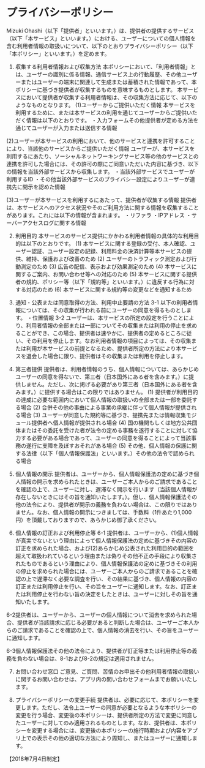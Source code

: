 # プライバシーポリシー
Mizuki Ohashi（以下「提供者」といいます。）は、提供者の提供するサービス（以下「本サービス」といいます。）における、ユーザーについての個人情報を含む利用者情報の取扱いについて、以下のとおりプライバシーポリシー（以下「本ポリシー」といいます。）を定めます。

1.	収集する利用者情報および収集方法
本ポリシーにおいて、「利用者情報」とは、ユーザーの識別に係る情報、通信サービス上の行動履歴、その他ユーザーまたはユーザーの端末に関連して生成または蓄積された情報であって、本ポリシーに基づき提供者が収集するものを意味するものとします。
本サービスにおいて提供者が収集する利用者情報は、その収集方法に応じて、以下のようなものとなります。
(1)ユーザーからご提供いただく情報
本サービスを利用するために、または本サービスの利用を通じてユーザーからご提供いただく情報は以下のとおりです。
・入力フォームその他提供者が定める方法を通じてユーザーが入力または送信する情報

(2)ユーザーが本サービスの利用において、他のサービスと連携を許可することにより、当該他のサービスからご提供いただく情報
ユーザーが、本サービスを利用するにあたり、ソーシャルネットワーキングサービス等の他のサービスとの連携を許可した場合には、その許可の際にご同意いただいた内容に基づき、以下の情報を当該外部サービスから収集します。
・当該外部サービスでユーザーが利用するID
・その他当該外部サービスのプライバシー設定によりユーザーが連携先に開示を認めた情報

(3)ユーザーが本サービスを利用するにあたって、提供者が収集する情報
提供者は、本サービスへのアクセス状況やそのご利用方法に関する情報を収集することがあります。これには以下の情報が含まれます。
・リファラ
・IPアドレス
・サーバーアクセスログに関する情報

2.	利用目的
本サービスのサービス提供にかかわる利用者情報の具体的な利用目的は以下のとおりです。
(1)	本サービスに関する登録の受付、本人確認、ユーザー認証、ユーザー設定の記録、利用料金の決済計算等本サービスの提供、維持、保護および改善のため
(2)	ユーザーのトラフィック測定および行動測定のため
(3)	広告の配信、表示および効果測定のため
(4)	本サービスに関するご案内、お問い合わせ等への対応のため
(5)	本サービスに関する提供者の規約、ポリシー等（以下「規約等」といいます。）に違反する行為に対する対応のため
(6)	本サービスに関する規約等の変更などを通知するため

3.	通知・公表または同意取得の方法、利用中止要請の方法
3-1	以下の利用者情報については、その収集が行われる前にユーザーの同意を得るものとします。
・位置情報
3-2	ユーザーは、本サービスの所定の設定を行うことにより、利用者情報の全部または一部についてその収集または利用の停止を求めることができ、この場合、提供者は速やかに、提供者の定めるところに従い、その利用を停止します。なお利用者情報の項目によっては、その収集または利用が本サービスの前提となるため、提供者所定の方法により本サービスを退会した場合に限り、提供者はその収集または利用を停止します。

4.	第三者提供
提供者は、利用者情報のうち、個人情報については、あらかじめユーザーの同意を得ないで、第三者（日本国外にある者を含みます。）に提供しません。ただし、次に掲げる必要があり第三者（日本国外にある者を含みます。）に提供する場合はこの限りではありません。
(1)	提供者が利用目的の達成に必要な範囲内において個人情報の取扱いの全部または一部を委託する場合
(2)	合併その他の事由による事業の承継に伴って個人情報が提供される場合
(3)	ユーザーが同意した規約等に基づき、提携先または情報収集モジュール提供者へ個人情報が提供される場合
(4)	国の機関もしくは地方公共団体またはその委託を受けた者が法令の定める事務を遂行することに対して協力する必要がある場合であって、ユーザーの同意を得ることによって当該事務の遂行に支障を及ぼすおそれがある場合
(5)	その他、個人情報の保護に関する法律（以下「個人情報保護法」といいます。）その他の法令で認められる場合

5.	個人情報の開示
提供者は、ユーザーから、個人情報保護法の定めに基づき個人情報の開示を求められたときは、ユーザーご本人からのご請求であることを確認の上で、ユーザーに対し、遅滞なく開示を行います（当該個人情報が存在しないときにはその旨を通知いたします。）。但し、個人情報保護法その他の法令により、提供者が開示の義務を負わない場合は、この限りではありません。なお、個人情報の開示につきましては、手数料（1件あたり1,000円）を頂戴しておりますので、あらかじめ御了承ください。

6.	個人情報の訂正および利用停止等
6-1	提供者は、ユーザーから、(1)個人情報が真実でないという理由によって個人情報保護法の定めに基づきその内容の訂正を求められた場合、および(2)あらかじめ公表された利用目的の範囲を超えて取扱われているという理由または偽りその他不正の手段により収集されたものであるという理由により、個人情報保護法の定めに基づきその利用の停止を求められた場合には、ユーザーご本人からのご請求であることを確認の上で遅滞なく必要な調査を行い、その結果に基づき、個人情報の内容の訂正または利用停止を行い、その旨をユーザーに通知します。なお、訂正または利用停止を行わない旨の決定をしたときは、ユーザーに対しその旨を通知いたします。

6-2提供者は、ユーザーから、ユーザーの個人情報について消去を求められた場合、提供者が当該請求に応じる必要があると判断した場合は、ユーザーご本人からのご請求であることを確認の上で、個人情報の消去を行い、その旨をユーザーに通知します。

6-3個人情報保護法その他の法令により、提供者が訂正等または利用停止等の義務を負わない場合は、8-1および8-2の規定は適用されません。

7.	お問い合わせ窓口
ご意見、ご質問、苦情のお申出その他利用者情報の取扱いに関するお問い合わせは、アプリ内の問い合わせフォームまでお願いいたします。

8.	プライバシーポリシーの変更手続
提供者は、必要に応じて、本ポリシーを変更します。ただし、法令上ユーザーの同意が必要となるような本ポリシーの変更を行う場合、変更後の本ポリシーは、提供者所定の方法で変更に同意したユーザーに対してのみ適用されるものとします。なお、提供者は、本ポリシーを変更する場合には、変更後の本ポリシーの施行時期および内容をアプリ上での表示その他の適切な方法により周知し、またはユーザーに通知します。

【2018年7月4日制定】
